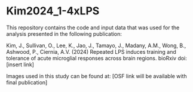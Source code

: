 # Kim2024_1-4xLPS
This repository contains the code and input data that was used for the analysis presented in the following publication:

Kim, J., Sullivan, O., Lee, K., Jao, J., Tamayo, J., Madany, A.M., Wong, B., Ashwood, P., Ciernia, A.V. (2024) Repeated LPS induces training and tolerance of acute microglial responses across brain regions. bioRxiv doi: [insert link]

Images used in this study can be found at: [OSF link will be available with final publication]